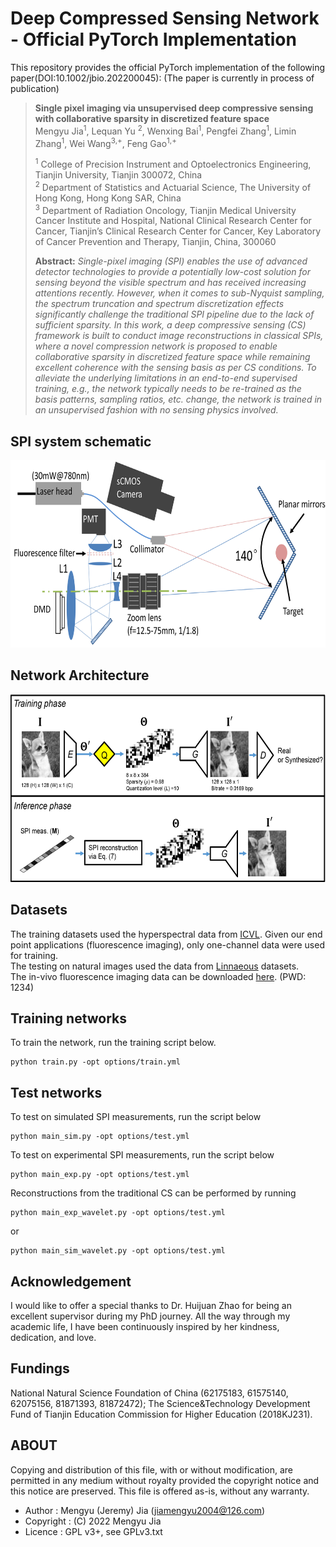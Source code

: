 # Deep Compressed Sensing Network - Official PyTorch Implementation

This repository provides the official PyTorch implementation of the following paper(DOI:10.1002/jbio.202200045):
(The paper is currently in process of publication)
> **Single pixel imaging via unsupervised deep compressive sensing with collaborative sparsity in discretized feature space**<br>
> Mengyu Jia<sup>1</sup>, Lequan Yu <sup>2</sup>, Wenxing Bai<sup>1</sup>, Pengfei Zhang<sup>1</sup>, Limin Zhang<sup>1</sup>, Wei Wang<sup>3,+</sup>, Feng Gao<sup>1,+</sup> <br/>
>
> <sup>1</sup> College of Precision Instrument and Optoelectronics Engineering, Tianjin University, Tianjin 300072, China <br>
> <sup>2</sup> Department of Statistics and Actuarial Science, The University of Hong Kong, Hong Kong SAR, China <br/>
> <sup>3</sup> Department of Radiation Oncology, Tianjin Medical University Cancer Institute and Hospital, National Clinical Research Center for Cancer, Tianjin’s Clinical Research Center for Cancer, Key Laboratory of Cancer Prevention and Therapy, Tianjin, China, 300060 <br>
> 
> **Abstract:**  _Single-pixel imaging (SPI) enables the use of advanced detector technologies to provide a potentially low-cost solution for sensing beyond the visible spectrum and has received increasing attentions recently. However, when it comes to sub-Nyquist sampling, the spectrum truncation and spectrum discretization effects significantly challenge the traditional SPI pipeline due to the lack of sufficient sparsity. In this work, a deep compressive sensing (CS) framework is built to conduct image reconstructions in classical SPIs, where a novel compression network is proposed to enable collaborative sparsity in discretized feature space while remaining excellent coherence with the sensing basis as per CS conditions. To alleviate the underlying limitations in an end-to-end supervised training, e.g., the network typically needs to be re-trained as the basis patterns, sampling ratios, etc. change, the network is trained in an unsupervised fashion with no sensing physics involved._

## SPI system schematic

<img src="https://github.com/Jeremy-jia2021/deep-compressive-sensing/blob/master/imgs/4.jpg" width="600" height="300"/>


## Network Architecture

<img src="https://github.com/Jeremy-jia2021/deep-compressive-sensing/blob/master/imgs/1.jpg" width="600" height="300"/>


## Datasets
The training datasets used the hyperspectral data from [ICVL](http://icvl.cs.bgu.ac.il/hyperspectral-imaging/). Given our end point applications (fluorescence imaging), only one-channel data were used for training. <br>
The testing on natural images used the data from [Linnaeous](http://localhost:6001/#images) datasets. <br>
The in-vivo fluorescence imaging data can be downloaded [here](https://pan.baidu.com/s/1EiF5YkjjWnM7tHEG711l7g). (PWD: 1234) <br>

## Training networks
To train the network, run the training script below.
```
python train.py -opt options/train.yml
```

## Test networks
To test on simulated SPI measurements, run the script below<br>
```
python main_sim.py -opt options/test.yml
```

To test on experimental SPI measurements, run the script below<br>
```
python main_exp.py -opt options/test.yml
```

Reconstructions from the traditional CS can be performed by running <br>
```
python main_exp_wavelet.py -opt options/test.yml 
```
or
```
python main_sim_wavelet.py -opt options/test.yml
```
## Acknowledgement
I would like to offer a special thanks to Dr. Huijuan Zhao for being an excellent supervisor during my PhD journey. All the way through my academic life, I have been continuously inspired by her kindness, dedication, and love.

## Fundings
National Natural Science Foundation of China (62175183, 61575140, 62075156, 81871393, 81872472); The Science&Technology Development Fund of Tianjin Education Commission for Higher Education (2018KJ231).
## ABOUT
Copying and distribution of this file, with or without modification,
are permitted in any medium without royalty provided the copyright
notice and this notice are preserved. This file is offered as-is,
without any warranty.

* Author    : Mengyu (Jeremy) Jia (jiamengyu2004@126.com)
* Copyright : (C) 2022 Mengyu Jia
* Licence   : GPL v3+, see GPLv3.txt

